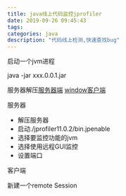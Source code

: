 ```yaml
---
title: java线上代码监控jprofiler
date: 2019-09-26 09:45:43
tags:
categories: java
description: "代码线上检测,快速查找bug"
---
```



启动一个jvm进程

java -jar xxx.0.0.1.jar


服务器解压[服务器端](https://download-gcdn.ej-technologies.com/jprofiler/jprofiler_linux_11_0_2.tar.gz)
[window客户端](https://download-gcdn.ej-technologies.com/jprofiler/jprofiler_windows-x64_11_0_2.zip)

服务器

- 解压服务器
- 启动./jprofiler11.0.2/bin.jpenable
- 选择要监控功能的jvm
- 选择使用远程GUI监控
- 设置端口

客户端

新建一个remote Session

